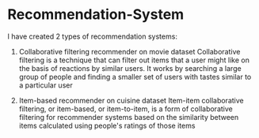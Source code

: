 # Recommendation-System

I have created 2 types of recommendation systems:

1. Collaborative filtering recommender on movie dataset
Collaborative filtering is a technique that can filter out items that a user might like on the basis of reactions by similar users. It works by searching a large group of people and finding a smaller set of users with tastes similar to a particular user

2. Item-based recommender on cuisine dataset
Item-item collaborative filtering, or item-based, or item-to-item, is a form of collaborative filtering for recommender systems based on the similarity between items calculated using people's ratings of those items
